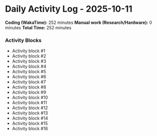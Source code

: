 # Daily Activity Log - 2025-10-11

**Coding (WakaTime):** 252 minutes
**Manual work (Research/Hardware):** 0 minutes
**Total Time:** 252 minutes

### Activity Blocks
- Activity block #1
- Activity block #2
- Activity block #3
- Activity block #4
- Activity block #5
- Activity block #6
- Activity block #7
- Activity block #8
- Activity block #9
- Activity block #10
- Activity block #11
- Activity block #12
- Activity block #13
- Activity block #14
- Activity block #15
- Activity block #16
